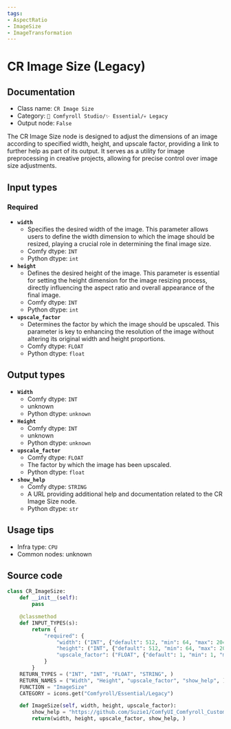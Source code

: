 ```yaml
---
tags:
- AspectRatio
- ImageSize
- ImageTransformation
---
```


# CR Image Size (Legacy)
## Documentation
- Class name: `CR Image Size`
- Category: `🧩 Comfyroll Studio/✨ Essential/💀 Legacy`
- Output node: `False`

The CR Image Size node is designed to adjust the dimensions of an image according to specified width, height, and upscale factor, providing a link to further help as part of its output. It serves as a utility for image preprocessing in creative projects, allowing for precise control over image size adjustments.
## Input types
### Required
- **`width`**
    - Specifies the desired width of the image. This parameter allows users to define the width dimension to which the image should be resized, playing a crucial role in determining the final image size.
    - Comfy dtype: `INT`
    - Python dtype: `int`
- **`height`**
    - Defines the desired height of the image. This parameter is essential for setting the height dimension for the image resizing process, directly influencing the aspect ratio and overall appearance of the final image.
    - Comfy dtype: `INT`
    - Python dtype: `int`
- **`upscale_factor`**
    - Determines the factor by which the image should be upscaled. This parameter is key to enhancing the resolution of the image without altering its original width and height proportions.
    - Comfy dtype: `FLOAT`
    - Python dtype: `float`
## Output types
- **`Width`**
    - Comfy dtype: `INT`
    - unknown
    - Python dtype: `unknown`
- **`Height`**
    - Comfy dtype: `INT`
    - unknown
    - Python dtype: `unknown`
- **`upscale_factor`**
    - Comfy dtype: `FLOAT`
    - The factor by which the image has been upscaled.
    - Python dtype: `float`
- **`show_help`**
    - Comfy dtype: `STRING`
    - A URL providing additional help and documentation related to the CR Image Size node.
    - Python dtype: `str`
## Usage tips
- Infra type: `CPU`
- Common nodes: unknown


## Source code
```python
class CR_ImageSize:
    def __init__(self):
        pass

    @classmethod
    def INPUT_TYPES(s):
        return {
            "required": {
                "width": ("INT", {"default": 512, "min": 64, "max": 2048}),
                "height": ("INT", {"default": 512, "min": 64, "max": 2048}),
                "upscale_factor": ("FLOAT", {"default": 1, "min": 1, "max": 2000})
            }
        }
    RETURN_TYPES = ("INT", "INT", "FLOAT", "STRING", )
    RETURN_NAMES = ("Width", "Height", "upscale_factor", "show_help", )
    FUNCTION = "ImageSize"
    CATEGORY = icons.get("Comfyroll/Essential/Legacy")

    def ImageSize(self, width, height, upscale_factor):
        show_help = "https://github.com/Suzie1/ComfyUI_Comfyroll_CustomNodes/wiki/Legacy-Nodes#cr-image-size"
        return(width, height, upscale_factor, show_help, )

```
